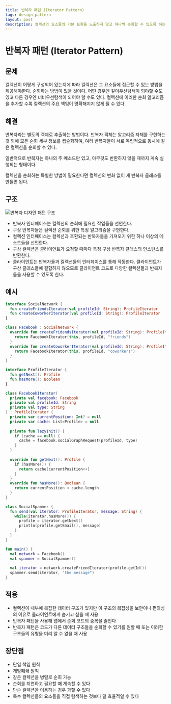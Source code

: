 ```yaml
---
title: 반복자 패턴 (Iterator Pattern)
tags: design_pattern
layout: post
description: 컬렉션의 요소들의 기본 표현을 노출하지 않고 하나씩 순회할 수 있도록 하는 행동 디자인 패턴
---
```


# 반복자 패턴 (Iterator Pattern)

## 문제

컬렉션이 어떻게 구성되어 있는지에 따라 컬렉션은 그 요소들에 접근할 수 있는 방법을 제공해야한다. 순회하는 방법이 있을 것이다. 어떤 경우엔 깊이우선탐색이 되야할 수도 있고 다른 경우엔 너비우선탐색이 되어야 할 수도 있다. 컬렉션에 이러한 순회 알고리즘을 추가할 수록 컬렉션의 주요 책임이 명확해지지 않게 될 수 있다.

## 해결

반복자라는 별도의 객체로 추출하는 방법이다. 반복자 객체는 알고리즘 자체를 구현하는 것 외에 모든 순회 세부 정보를 캡슐화하여, 여러 반복자들이 서로 독립적으로 동시에 같은 컬렉션을 순회할 수 있다.

일반적으로 반복자는 하나의 주 메소드만 있고, 아무것도 반환하지 않을 때까지 계속 실행되는 형태이다.

컬렉션을 순회하는 특별한 방법이 필요한다면 컬렉션의 변화 없이 새 반복자 클래스를 만들면 된다.

## 구조

![반복자 디자인 패턴 구조](https://refactoring.guru/images/patterns/diagrams/iterator/structure.png)

- 반복자 인터페이스는 컬렉션의 순회에 필요한 작업들을 선언한다.
- 구상 반복자들은 컬렉션 순회를 위한 특정 알고리즘을 구현한다.
- 컬렉션 인터페이스는 컬렉션과 호환되는 반복자들을 가져오기 위한 하나 이상의 메소드들을 선언한다.
- 구상 컬렉션은 클라이언트가 요청할 때마다 특정 구상 반복자 클래스의 인스턴스를 반환한다.
- 클라이언트는 반복자들과 컬렉션들의 인터페이스를 통해 작동한다. 클라이언트가 구상 클래스들에 결합하지 않으므로 클라이언트 코드로 다양한 컬렉션들과 반복자들을 사용할 수 있도록 한다.

## 예시

```kotlin
interface SocialNetwork {
  fun createFriendsIterator(val profileId: String): ProfileIterator
  fun createCoworkerIterator(val profileId: String): ProfileIterator
}

class Facebook : SocialNetwork {
  override fun createFridendsIterator(val profileId: String): ProfileIterator {
    return FacebookIterator(this, profileId, "friends")
  }
  override fun createCoworkerIterator(val profileId: String): ProfileIterator {
    return FacebookIterator(this, profileId, "coworkers")
  }
}

interface ProfileIterator {
  fun getNext(): Profile
  fun hasMore(): Boolean
}

class FacebookIterator(
  private val facebook: Facebook
  private val profileId: String
  private val type: String
) : ProfileIterator {
  private var currentPosition: Int? = null
  private var cache: List<Profile> = null
  
  private fun lazyInit() {
    if (cache == null) {
      cache = facebook.socialGraphRequest(profileId, type)
    }
  }
  
  override fun getNext(): Profile {
    if (hasMore()) {
      return cache[currentPosition++]
    }
  }
  override fun hasMore(): Boolean {
    return currentPosition < cache.length
  }
}

class SocialSpammer {
  fun send(val iterator: ProfileIterator, message: String) {
    while(iterator.hasMore()) {
      profile = iterator.getNext()
      println(profile.getEmail(), message)
    }
  }
}

fun main() {
  val network = Facebook()
  val spammer = SocialSpammer()
  
  val iterator = network.createFriendIterator(profile.getId())
  spammer.send(iterator, "the message")
}
```

## 적용

- 컬렉션이 내부에 복잡한 데이터 구조가 있지만 이 구조의 복잡성을 보안이나 편의성의 이유로 클라이언트에게 숨기고 싶을 때 사용
- 반복자 패턴을 사용해 앱에서 순회 코드의 중복을 줄인다
- 반복자 패턴은 코드가 다른 데이터 구조들을 순회할 수 있기를 원할 때 또는 이러한 구조들의 유형을 미리 알 수 없을 때 사용

## 장단점

- 단일 책임 원칙
- 개방폐쇄 원칙
- 같은 컬렉션을 병렬로 순회 가능
- 순회를 지연하고 필요할 때 계속할 수 있다
- 단순 컬렉션을 이용하는 경우 과할 수 있다
- 특수 컬렉션들의 요소들을 직접 탐색하는 것보다 덜 효율적일 수 있다

